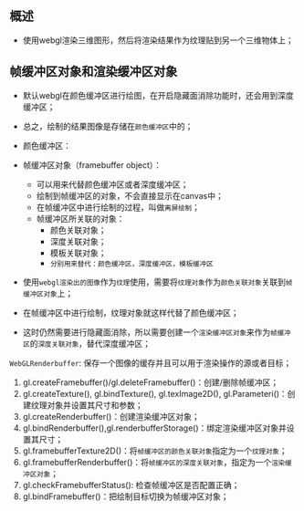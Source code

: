 ## 概述

* 使用webgl渲染三维图形，然后将渲染结果作为纹理贴到另一个三维物体上；

## 帧缓冲区对象和渲染缓冲区对象

* 默认webgl在颜色缓冲区进行绘图，在开启隐藏面消除功能时，还会用到深度缓冲区；
* 总之，绘制的结果图像是存储在`颜色缓冲区`中的；

* 颜色缓冲区：

* 帧缓冲区对象（framebuffer object）：
  - 可以用来代替颜色缓冲区或者深度缓冲区；
  - 绘制到帧缓冲区的对象，不会直接显示在canvas中；
  - 在帧缓冲区中进行绘制的过程，叫做`离屏绘制`；
  - 帧缓冲区所关联的对象：
    - 颜色关联对象；
    - 深度关联对象；
    - 模板关联对象；
    - `分别用来替代：颜色缓冲区，深度缓冲区，模板缓冲区`

* 使用`webgl渲染出的图像`作为`纹理`使用，需要将`纹理对象`作为`颜色关联对象`关联到`帧缓冲区对象`上；
* 在帧缓冲区中进行绘制，纹理对象就这样代替了颜色缓冲区；
* 这时仍然需要进行隐藏面消除，所以需要创建一个`渲染缓冲区对象`来作为`帧缓冲区`的`深度关联对象`，替代深度缓冲区；

`WebGLRenderbuffer`: 保存一个图像的缓存并且可以用于渲染操作的源或者目标；

1. gl.createFramebuffer()/gl.deleteFramebuffer()：创建/删除帧缓冲区；
2. gl.createTexture(), gl.bindTexture(), gl.texImage2D(), gl.Parameteri()：创建纹理对象并设置其尺寸和参数；
3. gl.createRenderbuffer()：创建渲染缓冲区对象；
4. gl.bindRenderbuffer(),gl.renderbufferStorage()：绑定渲染缓冲区对象并设置其尺寸；
5. gl.framebufferTexture2D()：将`帧缓冲区的颜色关联对象`指定为一个`纹理对象`；
6. gl.framebufferRenderbuffer()：将`帧缓冲区的深度关联对象`，指定为一个`渲染缓冲区对象`；
7. gl.checkFramebufferStatus(): 检查帧缓冲区是否配置正确；
8. gl.bindFramebuffer()：把绘制目标切换为帧缓冲区对象；